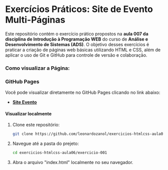 # Exercícios Práticos: Site de Evento Multi-Páginas

Este repositório contém o exercício prático propostos na **aula 007 da disciplina de Introdução à Programação WEB** do curso de **Análise e Desenvolvimento de Sistemas (ADS)**. O objetivo desses exercícios é praticar a criação de páginas web básicas utilizando HTML e CSS, além de aplicar o uso de Git e GitHub para controle de versão e colaboração.

### Como visualizar a Página:

### GitHub Pages
Você pode visualizar diretamente no GitHub Pages clicando no link abaixo:
- **[Site Evento](https://leonardozanol.github.io/exercicios-htmlcss-aula07/)**

#### Visualizar localmente
1. Clone este repositório:
    ```bash
    git clone https://github.com/leonardozanol/exercicios-htmlcss-aula06.git
    ````
2. Navegue até a pasta do prejeto:
    ```bash
    cd exercicios-htmlcss-aula06/exercicio-001
    ````

3. Abra o arquivo "index.html" localmente no seu navegador.
